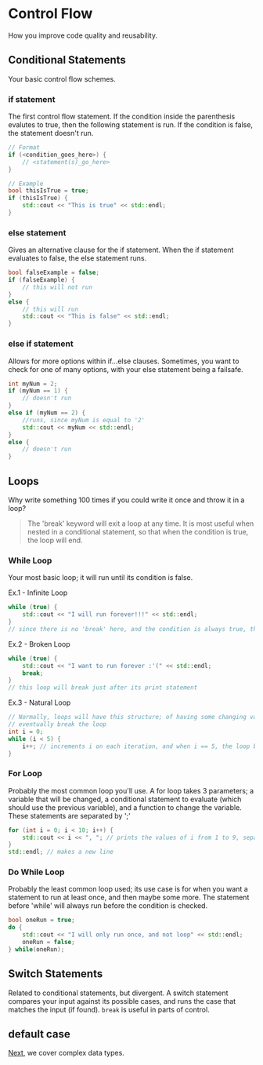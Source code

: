 # Control Flow

How you improve code quality and reusability.

## Conditional Statements

Your basic control flow schemes.

### if statement

The first control flow statement. If the condition inside the parenthesis evalutes to true, then the following statement is run. If the condition is false, the statement doesn't run.

```cpp
// Format
if (<condition_goes_here>) {
    // <statement(s)_go_here>
}
```

```cpp
// Example
bool thisIsTrue = true;
if (thisIsTrue) {
    std::cout << "This is true" << std::endl;
}
```

### else statement

Gives an alternative clause for the if statement. When the if statement evaluates to false, the else statement runs.

```cpp
bool falseExample = false;
if (falseExample) {
    // this will not run
}
else {
    // this will run
    std::cout << "This is false" << std::endl;
}
```

### else if statement

Allows for more options within if...else clauses. Sometimes, you want to check for one of many options, with your else statement being a failsafe.

```cpp
int myNum = 2;
if (myNum == 1) {
    // doesn't run
}
else if (myNum == 2) {
    //runs, since myNum is equal to '2'
    std::cout << myNum << std::endl;
}
else {
    // doesn't run
}
```

## Loops

Why write something 100 times if you could write it once and throw it in a loop?
> The 'break' keyword will exit a loop at any time. It is most useful when nested in a conditional statement, so that when the condition is true, the loop will end.

### While Loop

Your most basic loop; it will run until its condition is false.

Ex.1 - Infinite Loop

```cpp
while (true) {
    std::cout << "I will run forever!!!" << std::endl;
}
// since there is no 'break' here, and the condition is always true, this code will never stop running.
```

Ex.2 - Broken Loop

```cpp
while (true) {
    std::cout << "I want to run forever :'(" << std::endl;
    break;
}
// this loop will break just after its print statement
```

Ex.3 - Natural Loop

```cpp
// Normally, loops will have this structure; of having some changing variable, that will
// eventually break the loop
int i = 0;
while (i < 5) {
    i++; // increments i on each iteration, and when i == 5, the loop breaks
}
```

### For Loop

Probably the most common loop you'll use. A for loop takes 3 parameters; a variable that will be changed, a conditional statement to evaluate (which should use the previous variable), and a function to change the variable. These statements are separated by ';'

```cpp
for (int i = 0; i < 10; i++) {
    std::cout << i << ", "; // prints the values of i from 1 to 9, separated by commas and spaces
}
std::endl; // makes a new line
```

### Do While Loop

Probably the least common loop used; its use case is for when you want a statement to run at least once, and then maybe some more. The statement before 'while' will always run before the condition is checked.

```cpp
bool oneRun = true;
do {
    std::cout << "I will only run once, and not loop" << std::endl;
    oneRun = false;
} while(oneRun);
```

## Switch Statements

Related to conditional statements, but divergent. A switch statement compares your input against its possible cases, and runs the case that matches the input (if found). `break` is useful in parts of control.

## default case

<to fill in later>

[Next](https://github.com/ocoffey/Syntax-Sheets/blob/master/C++/6_Complex_Data_Types.md "Complex Data Types"), we cover complex data types.
